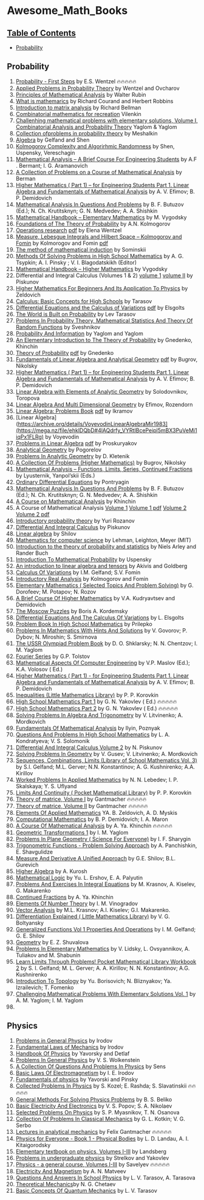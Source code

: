 # Awesome_Math_Books

## [Table of Contents]()

* [Probability](#probability)

## Probability

1. [Probability - First Steps](https://archive.org/details/ProbabilityTheoryfirstSteps/page/n9/mode/2up) by E.S. Wentzel 🔥🔥🔥🔥🔥
2. [Applied Problems in Probability Theory](https://archive.org/details/wentzel-ovcharov-applied-problems-in-probability-theory/page/83/mode/2up) by Wentzel and Ovcharov
3. [Principles of Mathematical Analysis](https://archive.org/details/principlesofmath00rudi) by Walter Rubin
4. [What is mathemarics](https://www.cimat.mx/~gil/docencia/2017/mate_elem/%5BCourant,Robbins%5DWhat_Is_Mathematics(2nd_edition_1996)v2.pdf) by Richard Courand and Herbert Robbins
5. [Introduction to matrix analysis](https://eclass.uoa.gr/modules/document/file.php/MATH553/%5BRichard_Bellman%5D_Introduction_to_Matrix_Analysis%2C%28BookFi.org%29.pdf) by Richard Bellman
6. [Combinatorial mathematics for recreation](https://archive.org/details/VilenkinCombinatorialMathematics) Vilenkin
7. [Challenhing mathematical problems with elementary solutions, Volume I, Combinatorial Analysis and Probability Theory](https://ia802800.us.archive.org/13/items/ChallengingMathematicalProblemsWithElementarySolutionsVol1DoverYaglomYaglom/Challenging%20Mathematical%20Problems%20with%20Elementary%20Solutions%20Vol%201%20%28Dover%29%20-%20Yaglom%20%26%20Yaglom.pdf) Yaglom & Yaglom
8. [Collection ofproblems in probability theory](https://gwern.net/doc/statistics/probability/1973-meshalkin-collectionofproblemsinprobabilitytheory.pdf) by Meshalkin
9. [Algebra](https://archive.org/details/algebra-gelfand-1) by Gelfand and Shen
10. [Kolmogorov Complexity and Algorirhmic Randomness](https://www.lirmm.fr/~ashen/kolmbook-eng-scan.pdf) by Shen, Uspensky, Vereschagin
11. [Mathematical Analysis – A Brief Course For Engineering Students](https://archive.org/details/bermant-aramanovich-mathematical-analysis-a-breif-course-for-engineering-students/page/503/mode/2up) by A.F . Bermant; I. G. Aramanovich
12. [A Collection of Problems on a Course of Mathematical Analysis](https://www.karlin.mff.cuni.cz/~beckd/MAF/BERMAN%20G.%20N.,%20A%20Collection%20of%20Problems%20on%20a%20Course%20of%20Mathematical%20Analysis.pdf) by Berman
13. [Higher Mathematics ( Part 1) – for Engineering Students Part 1. Linear Algebra and Fundamentals of Mathematical Analysis](https://archive.org/details/efimov-demidovich-higher-mathematics-part-1-mir-1984)  by A. V. Efimov; B. P. Demidovich
14. [Mathematical Analysis In Questions And Problems](https://archive.org/details/butuzov-ed.-mathematical-analysis-in-questions-and-problems-mir-1988/page/185/mode/2up) by B. F. Butuzov (Ed.); N. Ch. Krutitsknyn; G. N. Medvedev; A. A. Shishkin
15. [Mathematical Handbook – Elementary Mathematics](https://archive.org/details/VygodskyElementaryMathematicalHandbook) by M. Vygodsky
16. [Foundations of The Theory of Probability](https://archive.org/details/kolmogorov_202112) by A.N. Kolmogorov
17. [Operations research](https://archive.org/details/WentzelOperationsResearchMir1983) [pdf](https://mega.nz/file/C5dGmATD#VFSnGH9FfSuvcPAJNa9PHHdrognlRz7c64dqErleDAk) by Elena Wentzel
18. [Measure, Lebesgue Integrals and Hilbert Space – Kolmogorov and Fomin](https://archive.org/details/MeasureLebesgueIntegralsAndHilbertSpace) by Kolmorogov and Fomin [pdf](https://mega.nz/file/u9sByChZ#3Da0G_3yMUZ8pcBL_7hdQgNngKsBBSCAdMMgelcjJck)
19. [The method of mathematical induction](https://archive.org/details/The.Method.Of.Mathematical.InductionSominskii1961) by Sominskii
20. [Methods Of Solving Problems in High School Mathematics](https://archive.org/details/tsypkin-pinsky-methods-of-solving-problems-in-high-school-mathematics-mir/mode/2up) by A. G. Tsypkin; A. I. Pinsky ; V. I. Blagodatskikh (Editor)
21. [Mathematical Handbook – Higher Mathematics](https://mirtitles.org/2022/06/02/mathematical-handbook-higher-mathematics-vygodsky/) by Vygodsky
22. Differential and Integral Calculus (Volumes 1 & 2) [volume 1](https://archive.org/details/piskunov-differential-and-integral-calculus-volume-1-mir) [volume II](https://archive.org/details/piskunov-differential-and-integral-calculus-volume-2-mir) by Piskunov
23. [Higher Mathematics For Beginners And Its Application To Physics](https://mirtitles.org/2022/07/04/higher-mathematics-for-beginners-and-its-application-to-physics-zeldovich/) by Zeldovich
24. [Calculus: Basic Concepts for High Schools](https://archive.org/details/LevTarasovCalculusBasicConceptsForHighSchools) by Tarasov
25. [Differential Equations and the Calculus of Variations](https://archive.org/details/ElsgoltsDifferentialEquationsAndTheCalculusOfVariations) [pdf](https://mega.nz/file/bsdW0K5C#yRyCUQfK_TDz0CZq-ppLa5a_PUwy5TbD3BAAJ3zx7gM) by Elsgolts
26. [The World is Built on Probability](https://archive.org/details/lev-tarasov-the-world-is-built-on-probability-mir-2023) by Lev Tarasov
27. [Problems In Probability Theory, Mathematical Statistics And Theory Of Random Functions](https://archive.org/details/sveshnikov-problems-in-probability-theory-mathematical-statistics-and-theory-of-random-functions) by Sveshnikov
28. [Probability And Information](https://archive.org/details/yaglom-yaglom-probability-and-information) by Yaglom and Yaglom
29. [An Elementary Introduction to The Theory of Probability](https://archive.org/details/gnedenko-khinchin-an-elementary-introduction-to-the-theory-of-probability) by Gnedenko, Khinchin
30. [Theory of Probability](https://archive.org/details/GnedenkoTheoryOfProbability) [pdf](https://mega.nz/file/35ty2IBK#XNdnlOJ9YrAdihpMSI2Q9nMFV56cjmW0o6MOqcfDkVc) by Gnedenko
31. [Fundamentals of Linear Algebra and Analytical Geometry](https://archive.org/details/bugrov-y.-s.-nikolsky-s.-m-fundamentals-of-linear-algebra-and-analytical-geometry-mir-1982) [pdf](https://mega.nz/file/alVBDKJa#z6NQUR_y5c56yzDuXmA8vKXv3daAQy9Mog3-ToGCa4I) by Bugrov, Nikolsky
32. [Higher Mathematics ( Part 1) – for Engineering Students Part 1. Linear Algebra and Fundamentals of Mathematical Analysis](https://archive.org/details/efimov-demidovich-higher-mathematics-part-1-mir-1984) by A. V. Efimov; B. P. Demidovich
33. [Linear Algebra with Elements of Analytic Geometry](https://archive.org/details/linear-algebra-with-elements-of-analytic-geometry-mir-1990) by Solodovnikov, Toropova
34. [Linear Algebra And Multi Dimensional Geometry](https://archive.org/details/linearalgebraandmultidimensionalgeometry/) by Efimov, Rozendorn
35. [Linear Algebra: Problems Book](https://archive.org/details/IkramovLinearAlgebraProblemsBook) [pdf](https://mega.nz/file/LxcTBTpa#QJsBRhkFEVhgwg8gGfM1Go6jMTE8sTJMuoT77qEd7Hc) by Ikramov
36. [Linear Algebra](https://archive.org/details/VoyevodinLinearAlgebraMir1983](https://mega.nz/file/ehklDQbD#4lAQdrfy_VYRtIBcePeipl5mBX3PuVeMi1iqPx1FLRg) by Voyevodin
37. [Problems in Linear Algebra](https://archive.org/details/ProskuryakovProblemsInLinearAlgebra) [pdf](https://mega.nz/file/X5UhHBDb#wC4wC6g2nOhIt9yfBiIVYbdOi_XSybNVf0Hs2-d68KU) by Proskuryakov
38. [Analytical Geometry](https://archive.org/details/pogorelov-analytical-geometry-mir-publishers-1980) by Pogorelov
39. [Problems In Analytic Geometry](https://archive.org/details/kletenik-problems-in-analytic-geometry-peace) by D. Kletenik
40. [A Collection Of Problems (Higher Mathematics)](https://archive.org/details/bugrov-nikolsky-a-collection-of-problems-higher-mathematics-mir-1984/) by  Bugrov, Nikolsky
41. [Mathematical Analysis – Functions, Limits, Series, Continued Fractions](https://archive.org/details/lyusternik-yanpolskii-mathematical-analysis-functions-limits-series-continued-fractions) by Lyusternik, Yanpol’skii (Eds.)
42. [Ordinary Differential Equations](https://archive.org/details/pontryagin-ordinary-differential-equations) by Pontryagin
43. [Mathematical Analysis In Questions And Problems](https://archive.org/details/butuzov-ed.-mathematical-analysis-in-questions-and-problems-mir-1988) by B. F. Butuzov (Ed.); N. Ch. Krutitsknyn; G. N. Medvedev; A. A. Shishkin
44. [A Course on Mathematical Analysis](https://archive.org/details/khinchin-a-course-of-mathematical-analysis) by Khinchin
45. A Course of Mathematical Analysis [Volume 1](https://archive.org/details/nikolsky-a-course-of-mathematical-analysis-vol-1-mir/) [Volume 1 pdf](https://mega.nz/file/qwUUBZjb#NiSvT-JcsMhOHX9cKrYiPq0_nV7qQhcAhSyqYgo-oz0) [Volume 2](https://archive.org/details/nikolsky-a-course-of-mathematical-analysis-vol-2-mir/) [Volume 2 pdf](https://mega.nz/file/X4sUHQJA#Bp5OZwm8OVmpUR3P8aqLOXn27WVD0VtYdKe-E15X3cs)
46. [Introductory probability theory](https://archive.org/details/IntroductoryprobabilitytheoryRozanov1969/IntroductoryprobabilitytheoryRozanov1969/mode/2up) by Yuri Rozanov
47. [Differential And Integral Calculus](https://archive.org/details/n.-piskunov-differential-and-integral-calculus-mir-1969/page/755/mode/2up) by Piskunov
48. [Linear algebra](https://archive.org/details/linearalgebra0000shil) by Shilov
49. [Mathematics for computer science](https://courses.csail.mit.edu/6.042/spring18/mcs.pdf) by Lehman, Leighton, Meyer (MIT)
50. [Introduction to the theory of probability and statistics](https://archive.org/details/introductiontoth0000arle/page/n7/mode/2up) by Niels Arley and Rander Buch
51. [Introduction To Mathematical Probability](https://archive.org/details/in.ernet.dli.2015.263184) by Uspensky
52. [An introduction to linear algebra and tensors](https://archive.org/details/isbn_9780486635453) by Akivis and Goldberg
53. [Calculus Of Variations](https://archive.org/details/gelfand-fomin-calculus-of-variations) by I.M. Gelfand; S.V. Fomin
54. [Introductory Real Analysis](https://archive.org/details/kolmogorov-fomin-introductory-real-analysis) by Kolmogorov and Fomin
55. [Elementary Mathematics ( Selected Topics And Problem Solving)](https://archive.org/details/dorofeev-potapov-rozov-elementary-mathematics-selected-topics-and-problem-solving-mir-1982) by G. Dorofeev; M. Potapov; N. Rozov
56. [A Brief Course Of Higher Mathematics](https://archive.org/details/v.-a.-kudryavtsev-b.-r-demidovich-a-brief-course-of-higher-mathematics-mir-1981) by V.A. Kudryavtsev and Demidovich
57. [The Moscow Puzzles](https://archive.org/details/boris-a.-kordemsky-the-moscow-puzzles-1972) by Boris A. Kordemsky
58. [Differential Equations And The Calculus Of Variations](https://archive.org/details/ElsgoltsDifferentialEquationsAndTheCalculusOfVariations) by L. Elsgolts
59. [Problem Book In High School Mathematics](https://archive.org/details/prilepko-problem-book-in-high-school-mathematics-1985)
by Prilepko
60. [Problems In Mathematics With Hints And Solutions](https://archive.org/details/v.-govorov-p.-dybov-n.-miroshin-s.-smirnova-problems-in-mathematics-with-hints-a) by V. Govorov; P. Dybov; N. Miroshin; S. Smirnova
61. [The USSR Olympiad Problem Book](https://archive.org/details/shklarsky-chentzov-yaglom-the-ussr-olympiad-problem-book) by D. O. Shklarsky; N. N. Chentzov; I. M. Yaglom
62. [Fourier Series](https://archive.org/details/tolstov-fourier-series-1962) by G.P. Tolstov
63. [Mathematical Aspects Of Computer Engineering](https://archive.org/details/v.-p.-maslov-k.-a.-volosov-eds.-mathematical-aspects-of-computer-engineering-mir-1988/page/28/mode/2up) by V.P. Maslov (Ed.); K.A. Volosov ( Ed.)
64. [Higher Mathematics ( Part 1) - for Engineering Students Part 1. Linear Algebra and Fundamentals of Mathematical Analysis](https://archive.org/details/efimov-demidovich-higher-mathematics-part-1-mir-1984) by A. V. Efimov; B. P. Demidovich
65. [Inequalities (Little Mathematics Library)](https://archive.org/details/InequalitieslittleMathematicsLibrary) by P. P. Korovkin
66. [High School Mathematics Part 1](https://archive.org/details/g.-n.-yakovlev-ed.-high-school-mathematics-part-1-mir-1988/mode/2up) by G. N. Yakovlev ( Ed.) 🔥🔥🔥🔥🔥
67. [High School Mathematics Part 2](https://archive.org/details/g.-n.-yakovlev-ed.-high-school-mathematics-part-2-mir-1988) by G. N. Yakovlev ( Ed.) 🔥🔥🔥🔥🔥
68. [Solving Problems In Algebra And Trigonometry](https://archive.org/details/LitivinenkoMordkovichSolvingProblemsInAlgebraAndTrigonometryMir1988)
by V. Litvinenko; A. Mordkovich
69. [Fundamentals Of Mathematical Analysis](https://archive.org/details/ilyin-poznyak-fundamentals-of-mathematical-analysis)
by Ilyin, Poznyak
70. [Questions And Problems In High School Mathematics](https://archive.org/details/l.-a.-kondratyeva-v.-s-solomonik-questions-and-problems-in-high-school-mathematics-mir-1987) by L. A. Kondratyeva; V. S. Solomonik
71. [Differential And Integral Calculus Volume 2](https://archive.org/details/piskunov-differential-and-integral-calculus-volume-2-mir) by N. Piskunov
72. [Solving Problems In Geometry](https://archive.org/details/GusevLitivinenkoMordkovichSolvingProblemsInGeometryMir1988) by V. Gusev; V. Litvinenko; A. Mordkovich
73. [Sequences, Combinations, Limits (Library of School Mathematics Vol. 3)](https://archive.org/details/gelfand-et-al-sequences-combinations-limits-1969) by S.I. Gelfand; M.L. Gerver; N.N. Konstantinov; A. G. Kushnirenko; A.A. Kirillov
74. [Worked Problems In Applied Mathematics](https://archive.org/details/n.-n.-lebedev-i.-p.-skalskaya-y.-s.-uflyand-worked-problems-in-applied-mathematics-1965/page/n5/mode/2up) by N. N. Lebedev; I. P. Skalskaya; Y. S. Uflyand
75. [Limits And Continuity ( Pocket Mathematical Library)](https://archive.org/details/korovkin-limits-and-continuity-pocket-mathematical-library)
by P. P. Korovkin
78. [Theory of matrice, Volume I](https://archive.org/details/gantmacher-the-theory-of-matrices-vol-1-1959) by Gantmacher 🔥🔥🔥🔥🔥
79. [Theory of matrice, Volume II](https://archive.org/details/gantmacher-the-theory-of-matrices-vol-2-1959) by Gantmacher 🔥🔥🔥🔥🔥
80. [Elements Of Applied Mathematics](https://archive.org/details/ZeldovichMyskisElementsOfAppliedMathematics) YA. B. Zeldovich, A. D. Myskis
81. [Computational Mathematics](https://archive.org/details/computational-mathematics) by B. P. Demidovich; I. A. Maron
82. [A Course Of Mathematical Analysis](https://archive.org/details/khinchin-a-course-of-mathematical-analysis) by A. Ya. Khinchin 🔥🔥🔥🔥🔥
83. [Geometric Transformations 1](https://archive.org/details/i.-m.-yaglom-geometric-transformations-1-1962) by I. M. Yaglom
84. [Problems In Plane Geometry ( Science For Everyone)](https://archive.org/details/SharyginProblemsInPlaneGeometryScienceForEveryone)
by I. F. Sharygin
85. [Trigonometric Functions - Problem Solving Approach](https://archive.org/details/TrigonometricFunctions-ProblemSolvingApproach)
by A. Panchishkin, E. Shavgulidze
86. [Measure And Derivative A Unified Approach](https://archive.org/details/g.-e.-shilov-b.-l.-gurevich-measure-and-derivative-a-unified-approach-1966) by G.E. Shilov; B.L. Gurevich
87. [Higher Algebra](https://archive.org/details/kurosh-higher-algebra) by A. Kurosh
88. [Mathematical Logic](https://archive.org/details/ErshovPalyutinMathematicalLogicMir1984) by Yu. L. Ershov, E. A. Palyutin
89. [Problems And Exercises In Integral Equations](https://archive.org/details/ProblemsAndExercisesInIntegralEquationsKrasnovKiselevMakarenko)
by M. Krasnov, A. Kiselev, G. Makarenko
91. [Continued Fractions](https://archive.org/details/khinchin-continued-fractions) by A. Ya. Khinchin
92. [Elements Of Number Theory](https://archive.org/details/vinogradov-elements-of-number-theory) by I. M. Vinogradov
93. [Vector Analysis](https://archive.org/details/vinogradov-elements-of-number-theory) by M.L. Krasnov; A.I. Kiselev; G.I. Makarenko.
94. [Differentiation Explained ( Little Mathematics Library)](https://archive.org/details/boltyansky-v.-g.-differentiation-explained-little-mathematics-library-mir-1977) by V. G. Boltyansky
95. [Generalized Functions Vol 1 Properties And Operations](https://archive.org/details/gelfand-shilov-generalized-functions-vol-1-properties-and-operations) by I. M. Gelfand; G. E. Shilov
96. [Geometry](https://archive.org/details/shuvalova-geometry) by E. Z. Shuvalova
97. [Problems In Elementary Mathematics](https://archive.org/details/LidskyOvsyannikovTuliakovShabuninProblemsInElementaryMathematicsMirPublishers)
by V. Lidsky, L. Ovsyannikov, A. Tuliakov and M. Shabunin
98. [Learn Limits Through Problems! Pocket Mathematical Library Workbook 2](https://archive.org/details/learn-limits-through-problems-pocket-mathematical-library-workbook-2) by S. I. Gelfand; M. L. Gerver; A. A. Kirillov; N. N. Konstantinov; A.G. Kushnirenko
99. [Introduction To Topology](https://archive.org/details/borisovichbliznyakovizrailevichfomenkointroductiontotopologymir)
by Yu. Borisovich; N. Bliznyakov; Ya. Izrailevich; T. Fomenko
100. [Challenging Mathematical Problems With Elementary Solutions Vol. 1](https://archive.org/details/yaglom-yaglom-challenging-mathematical-problems-with-elementary-solutions-vol.-1) by A. M. Yaglom; I. M. Yaglom
101. 


## Physics
1. [Problems in General Physics](https://archive.org/details/IrodovProblemsInGeneralPhysics) by Irodov
2. [Fundamental Laws of Mechanics](https://archive.org/details/IrodovMechanics) by Irodov
3. [Handbook Of Physics](https://archive.org/details/yavorsky-detlaf-handbook-of-physics-mir) by Yavorsky and Detlaf
4. [Problems In General Physics](https://archive.org/details/WolkensteinProblemsInGeneralPhysicsMir) by V. S. Wolkenstein
5. [A Collection Of Questions And Problems In Physics](https://archive.org/details/ACollectionOfQuestionsAndProblemsInPhysics) by Sens
6. [Basic Laws Of Electromagnetism](https://archive.org/details/IrodovBasicLawsOfElectromagnetism) by I. E. Irodov
7. [Fundamentals of physics](https://archive.org/details/b.-m.-yavorsky-a.-a.-pinsky-fundamentals-of-physics-volume-1-mir-1975) by Yavorski and Pinsky
8. [Collected Problems In Physics](https://archive.org/details/s.-kozel-e.-rashda-s.-slavatinskii-collected-problems-in-physics-mir-1986/mode/2up) 
by S. Kozel; E. Rashda; S. Slavatinskii 🔥🔥🔥🔥🔥
9. [General Methods For Solving Physics Problems](https://archive.org/details/BelikovGeneralMethodsForSolvingPhysicsProblems) by B. S. Beliko
10. [Basic Electricity And Electronics](https://archive.org/details/popov-nikolaev-basic-electricity-and-electronics-mir) by V. S. Popov; S. A. Nikolaev
11. [Selected Problems On Physics](https://archive.org/details/MyasnikovOsanovaSelectedProblemsOnPhysics) by S. P. Myasnikov, T. N. Osanova
12. [Collection Of Problems In Classical Mechanics](https://archive.org/details/kotkin-serbo-collection-of-problems-in-classical-mechanics) 
by G. L. Kotkin; V. G. Serbo
13. [Lectures in analytical mechanics](https://archive.org/details/f.-gantmacher-lectures-in-analytical-mehcanics-mir-1975/mode/2up) by Felix Gantmacher 🔥🔥🔥🔥🔥
14. [Physics for Everyone - Book 1 - Physical Bodies](https://archive.org/details/PhysicsForEveryone-Book1-PhysicalBodies)
by L. D. Landau, A. I. Kitaigorodsky
15. [Elementary textbook on physics, Volumes I-III](https://archive.org/search?query=creator%3A%22G.+S.+Landsberg+%28Ed.%29%22) by Landsberg
16. [Problems in undergraduate physics](https://archive.org/details/strelkov-yakovlev-problems-in-undergraduate-physics-vol-i-mechanics.) by Strelkov and Yakovlev
17. [Physics - a general course, Volumes I-III](https://archive.org/search?query=creator%3A%22I.+V.+Savelyev%22) by Savelyev 🔥🔥🔥🔥🔥
18. [Electricity And Magnetism](https://archive.org/details/MatveevElectricityAndMagnetism) by A. N. Matveev
19. [Questions And Answers In School Physics](https://archive.org/details/QuestionsAndAnswersInSchoolPhysics) by L. V. Tarasov, A. Tarasova
20. [Theoretical Mechanics](https://archive.org/details/n.-g.-chetaev-theoretical-mechanics-mir-1987)by N. G. Chetaev
21. [Basic Concepts Of Quantum Mechanics](https://archive.org/details/tarasov-basic-concepts-of-quantum-mechanics-2021) by L. V. Tarasov

   

 
 


